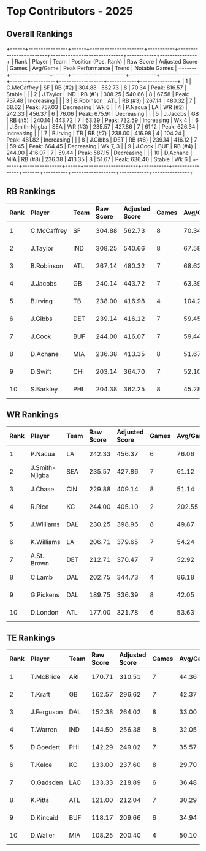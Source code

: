 # Top Contributors - 2025

## Overall Rankings

+------+----------------+------+----------------------+-----------+----------------+-------+----------+------------------+------------+---------------+
| Rank | Player         | Team | Position (Pos. Rank) | Raw Score | Adjusted Score | Games | Avg/Game | Peak Performance | Trend      | Notable Games |
+------+----------------+------+----------------------+-----------+----------------+-------+----------+------------------+------------+---------------+
| 1    | C.McCaffrey    | SF   | RB (#2)              | 304.88    | 562.73         | 8     | 70.34    | Peak: 816.57     | Stable     |               |
| 2    | J.Taylor       | IND  | RB (#1)              | 308.25    | 540.66         | 8     | 67.58    | Peak: 737.48     | Increasing |               |
| 3    | B.Robinson     | ATL  | RB (#3)              | 267.14    | 480.32         | 7     | 68.62    | Peak: 757.03     | Decreasing | Wk 6          |
| 4    | P.Nacua        | LA   | WR (#2)              | 242.33    | 456.37         | 6     | 76.06    | Peak: 675.91     | Decreasing |               |
| 5    | J.Jacobs       | GB   | RB (#5)              | 240.14    | 443.72         | 7     | 63.39    | Peak: 732.59     | Increasing | Wk 4          |
| 6    | J.Smith-Njigba | SEA  | WR (#3)              | 235.57    | 427.86         | 7     | 61.12    | Peak: 626.34     | Increasing |               |
| 7    | B.Irving       | TB   | RB (#7)              | 238.00    | 416.98         | 4     | 104.24   | Peak: 481.82     | Increasing |               |
| 8    | J.Gibbs        | DET  | RB (#6)              | 239.14    | 416.12         | 7     | 59.45    | Peak: 664.45     | Decreasing | Wk 7, 3       |
| 9    | J.Cook         | BUF  | RB (#4)              | 244.00    | 416.07         | 7     | 59.44    | Peak: 587.15     | Decreasing |               |
| 10   | D.Achane       | MIA  | RB (#8)              | 236.38    | 413.35         | 8     | 51.67    | Peak: 636.40     | Stable     | Wk 6          |
+------+----------------+------+----------------------+-----------+----------------+-------+----------+------------------+------------+---------------+

## RB Rankings

| Rank | Player      | Team | Raw Score | Adjusted Score | Games | Avg/Game | Peak Performance | Trend      | Notable Games |
| :----| :-----------| :----| :---------| :--------------| :-----| :--------| :----------------| :----------| :-------------|
| 1    | C.McCaffrey | SF   | 304.88    | 562.73         | 8     | 70.34    | Peak: 816.57     | Stable     |               |
| 2    | J.Taylor    | IND  | 308.25    | 540.66         | 8     | 67.58    | Peak: 737.48     | Increasing |               |
| 3    | B.Robinson  | ATL  | 267.14    | 480.32         | 7     | 68.62    | Peak: 757.03     | Decreasing | Wk 6          |
| 4    | J.Jacobs    | GB   | 240.14    | 443.72         | 7     | 63.39    | Peak: 732.59     | Increasing | Wk 4          |
| 5    | B.Irving    | TB   | 238.00    | 416.98         | 4     | 104.24   | Peak: 481.82     | Increasing |               |
| 6    | J.Gibbs     | DET  | 239.14    | 416.12         | 7     | 59.45    | Peak: 664.45     | Decreasing | Wk 7, 3       |
| 7    | J.Cook      | BUF  | 244.00    | 416.07         | 7     | 59.44    | Peak: 587.15     | Decreasing |               |
| 8    | D.Achane    | MIA  | 236.38    | 413.35         | 8     | 51.67    | Peak: 636.40     | Stable     | Wk 6          |
| 9    | D.Swift     | CHI  | 203.14    | 364.70         | 7     | 52.10    | Peak: 550.52     | Increasing |               |
| 10   | S.Barkley   | PHI  | 204.38    | 362.25         | 8     | 45.28    | Peak: 604.63     | Stable     |               |

## WR Rankings

| Rank | Player         | Team | Raw Score | Adjusted Score | Games | Avg/Game | Peak Performance | Trend      | Notable Games |
| :----| :--------------| :----| :---------| :--------------| :-----| :--------| :----------------| :----------| :-------------|
| 1    | P.Nacua        | LA   | 242.33    | 456.37         | 6     | 76.06    | Peak: 675.91     | Decreasing |               |
| 2    | J.Smith-Njigba | SEA  | 235.57    | 427.86         | 7     | 61.12    | Peak: 626.34     | Increasing |               |
| 3    | J.Chase        | CIN  | 229.88    | 409.14         | 8     | 51.14    | Peak: 790.22     | Increasing |               |
| 4    | R.Rice         | KC   | 244.00    | 405.10         | 2     | 202.55   | Peak: 442.46     | Stable     |               |
| 5    | J.Williams     | DAL  | 230.25    | 398.96         | 8     | 49.87    | Peak: 561.60     | Decreasing |               |
| 6    | K.Williams     | LA   | 206.71    | 379.65         | 7     | 54.24    | Peak: 643.57     | Decreasing |               |
| 7    | A.St. Brown    | DET  | 212.71    | 370.47         | 7     | 52.92    | Peak: 667.02     | Decreasing |               |
| 8    | C.Lamb         | DAL  | 202.75    | 344.73         | 4     | 86.18    | Peak: 402.20     | Decreasing |               |
| 9    | G.Pickens      | DAL  | 189.75    | 336.39         | 8     | 42.05    | Peak: 628.92     | Stable     |               |
| 10   | D.London       | ATL  | 177.00    | 321.78         | 6     | 53.63    | Peak: 609.98     | Increasing |               |

## TE Rankings

| Rank | Player     | Team | Raw Score | Adjusted Score | Games | Avg/Game | Peak Performance | Trend      | Notable Games |
| :----| :----------| :----| :---------| :--------------| :-----| :--------| :----------------| :----------| :-------------|
| 1    | T.McBride  | ARI  | 170.71    | 310.51         | 7     | 44.36    | Peak: 558.31     | Increasing |               |
| 2    | T.Kraft    | GB   | 162.57    | 296.62         | 7     | 42.37    | Peak: 588.12     | Increasing |               |
| 3    | J.Ferguson | DAL  | 152.38    | 264.02         | 8     | 33.00    | Peak: 387.62     | Decreasing |               |
| 4    | T.Warren   | IND  | 144.50    | 256.38         | 8     | 32.05    | Peak: 368.92     | Stable     |               |
| 5    | D.Goedert  | PHI  | 142.29    | 249.02         | 7     | 35.57    | Peak: 461.46     | Increasing |               |
| 6    | T.Kelce    | KC   | 133.00    | 237.60         | 8     | 29.70    | Peak: 376.70     | Increasing |               |
| 7    | O.Gadsden  | LAC  | 133.33    | 218.89         | 6     | 36.48    | Peak: 425.88     | Increasing |               |
| 8    | K.Pitts    | ATL  | 121.00    | 212.04         | 7     | 30.29    | Peak: 329.66     | Increasing |               |
| 9    | D.Kincaid  | BUF  | 118.17    | 209.66         | 6     | 34.94    | Peak: 329.29     | Decreasing |               |
| 10   | D.Waller   | MIA  | 108.25    | 200.40         | 4     | 50.10    | Peak: 344.15     | Decreasing |               |

